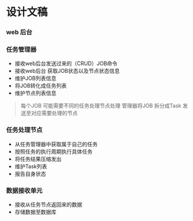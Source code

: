 
# 设计文稿


### web  后台



### 任务管理器

* 接收web后台发送过来的（CRUD）JOB命令
* 接收web后台 获取JOB状态以及节点状态信息
* 维护JOB列表信息
* 将JOB转化成任务列表
* 维护节点列表信息

> 每个JOB 可能需要不同的任务处理节点处理 管理器将JOB 拆分成Task 发送至对应需要处理的节点

### 任务处理节点

* 从任务管理器中获取属于自己的任务
* 按照任务的执行周期执行具体任务
* 将任务结果压缩发出
* 维护Task列表
* 报告自身状态


### 数据接收单元

* 接收从任务节点返回来的数据
* 存储数据至数据库
